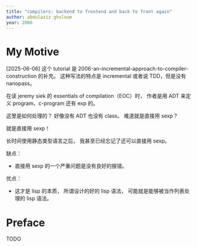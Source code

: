 ```yaml
---
title: "compilers: backend to frontend and back to front again"
author: abdulaziz ghuloum
year: 2006
---
```


# My Motive

[2025-06-06] 这个 tutorial
是 2006-an-incremental-approach-to-compiler-construction 的补充。
这种写法的特点是 incremental 或者说 TDD，但是没有 nanopass。

在读 jeremy siek 的 essentials of compilation（EOC）时，
作者是用 ADT 来定义 program、c-program 还有 exp 的。

这里是如何处理的？
好像没有 ADT 也没有 class。
难道就是直接用 sexp？

就是直接用 sexp！

长时间使用静态类型语言之后，
我甚至已经忘记了还可以直接用 sexp。

缺点：

- 直接用 sexp 的一个严重问题是没有良好的报错。

优点：

- 这才是 lisp 的本质，
  所谓设计的好的 lisp 语法，
  可能就是能够被当作列表处理的 lisp 语法。

# Preface

TODO
